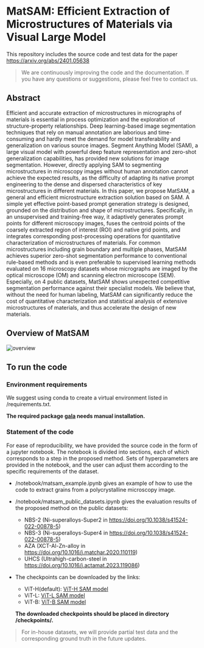 # MatSAM: Efficient Extraction of Microstructures of Materials via Visual Large Model

This repository includes the source code and test data for the paper https://arxiv.org/abs/2401.05638
> We are continuously improving the code and the documentation. 
> If you have any questions or suggestions, please feel free to contact us.

## Abstract 
Efficient and accurate extraction of microstructures in micrographs of materials is essential in process optimization and the exploration of structure-property relationships. 
Deep learning-based image segmentation techniques that rely on manual annotation are laborious and time-consuming and hardly meet the demand for model transferability and generalization on various source images. Segment Anything Model (SAM), a large visual model with powerful deep feature representation and zero-shot generalization capabilities, has provided new solutions for image segmentation. 
However, directly applying SAM to segmenting microstructures in microscopy images without human annotation cannot achieve the expected results, as the difficulty of adapting its native prompt engineering to the dense and dispersed characteristics of key microstructures in different materials. 
In this paper, we propose MatSAM, a general and efficient microstructure extraction solution based on SAM. A simple yet effective point-based prompt generation strategy is designed, grounded on the distribution and shape of microstructures. 
Specifically, in an unsupervised and training-free way, it adaptively generates prompt points for different microscopy images, fuses the centroid points of the coarsely extracted region of interest (ROI) and native grid points, and integrates corresponding post-processing operations for quantitative characterization of microstructures of materials. 
For common microstructures including grain boundary and multiple phases, MatSAM achieves superior zero-shot segmentation performance to conventional rule-based methods and is even preferable to supervised learning methods evaluated on 16 microscopy datasets whose micrographs are imaged by the optical microscope (OM) and scanning electron microscope (SEM). Especially, on 4 public datasets, MatSAM shows unexpected competitive segmentation performance against their specialist models.
We believe that, without the need for human labeling, MatSAM can significantly reduce the cost of quantitative characterization and statistical analysis of extensive microstructures of materials, and thus accelerate the design of new materials.

## Overview of MatSAM
![overview](/assets/framework.jpg "Overview of MatSAM")

## To run the code

### Environment requirements

We suggest using conda to create a virtual environment listed in /requirements.txt.

**The required package [gala](https://github.com/janelia-flyem/gala) needs manual installation.**

### Statement of the code

For ease of reproducibility, we have provided the source code in the form of a jupyter notebook. 
The notebook is divided into sections, each of which corresponds to a step in the proposed method.
Sets of hyperparameters are provided in the notebook, 
and the user can adjust them according to the specific requirements of the dataset.


- /notebook/matsam_example.ipynb gives an example of how to use the code to extract grains from a polycrystalline microscopy image.

- /notebook/matsam_public_datasets.ipynb gives the evaluation results of the proposed method on the public datasets:
  - NBS-2 (Ni-superalloys-Super2 in https://doi.org/10.1038/s41524-022-00878-5)
  - NBS-3 (Ni-superalloys-Super4 in https://doi.org/10.1038/s41524-022-00878-5)
  - AZA (XCT-Al-Zn-alloy in https://doi.org/10.1016/j.matchar.2020.110119)
  - UHCS (Ultrahigh-carbon-steel in https://doi.org/10.1016/j.actamat.2023.119086)

- The checkpoints can be downloaded by the links:
  - ViT-H(default): [ViT-H SAM model](https://dl.fbaipublicfiles.com/segment_anything/sam_vit_h_4b8939.pth)
  - ViT-L: [ViT-L SAM model](https://dl.fbaipublicfiles.com/segment_anything/sam_vit_l_0b3195.pth)
  - ViT-B: [ViT-B SAM model](https://dl.fbaipublicfiles.com/segment_anything/sam_vit_b_01ec64.pth)  

  **The downloaded checkpoints should be placed in directory /checkpoints/.**

> For in-house datasets, we will provide partial test data and the corresponding ground truth in the future updates.